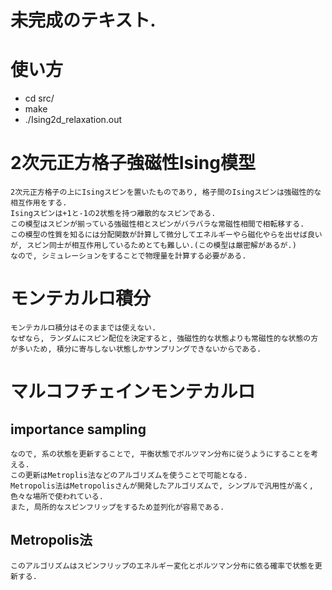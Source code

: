 # 未完成のテキスト.
# 使い方
  * cd src/
  * make
  * ./Ising2d_relaxation.out
# 2次元正方格子強磁性Ising模型
	2次元正方格子の上にIsingスピンを置いたものであり, 格子間のIsingスピンは強磁性的な相互作用をする.
	Isingスピンは+1と-1の2状態を持つ離散的なスピンである.
	この模型はスピンが揃っている強磁性相とスピンがバラバラな常磁性相間で相転移する.
	この模型の性質を知るには分配関数が計算して微分してエネルギーやら磁化やらを出せば良いが, スピン同士が相互作用しているためとても難しい.(この模型は厳密解があるが.)
	なので, シミュレーションをすることで物理量を計算する必要がある.
# モンテカルロ積分
	モンテカルロ積分はそのままでは使えない.
	なぜなら, ランダムにスピン配位を決定すると, 強磁性的な状態よりも常磁性的な状態の方が多いため, 積分に寄与しない状態しかサンプリングできないからである.
# マルコフチェインモンテカルロ
## importance sampling
	なので, 系の状態を更新することで, 平衡状態でボルツマン分布に従うようにすることを考える.
	この更新はMetroplis法などのアルゴリズムを使うことで可能となる.
	Metropolis法はMetropolisさんが開発したアルゴリズムで, シンプルで汎用性が高く, 色々な場所で使われている.
	また, 局所的なスピンフリップをするため並列化が容易である.
## Metropolis法
	このアルゴリズムはスピンフリップのエネルギー変化とボルツマン分布に依る確率で状態を更新する.
